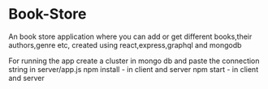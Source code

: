 # Book-Store

An book store application where you can add or get different books,their authors,genre etc, created using react,express,graphql and mongodb

For running the app
create a cluster in mongo db and paste the connection string in server/app.js
npm install - in client and server
npm start - in client and server
